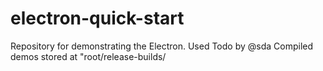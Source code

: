 # electron-quick-start
Repository for demonstrating the Electron. Used Todo by @sda Compiled demos stored at "root/release-builds/

